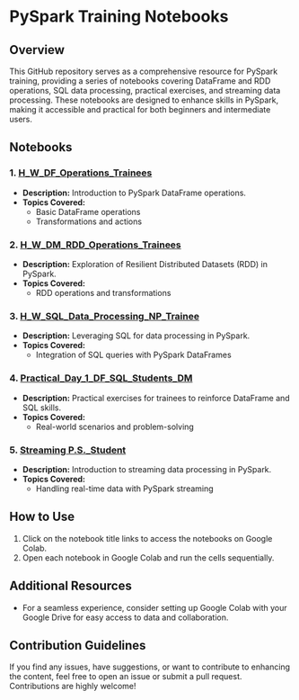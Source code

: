 # PySpark Training Notebooks

## Overview
This GitHub repository serves as a comprehensive resource for PySpark training, providing a series of notebooks covering DataFrame and RDD operations, SQL data processing, practical exercises, and streaming data processing. These notebooks are designed to enhance skills in PySpark, making it accessible and practical for both beginners and intermediate users.

## Notebooks

### 1. [H_W_DF_Operations_Trainees](https://colab.research.google.com/drive/1B3AlalmGaQ5HQB0SxNPf9zqHTws5hseG?usp=drive_link)
- **Description:** Introduction to PySpark DataFrame operations.
- **Topics Covered:**
  - Basic DataFrame operations
  - Transformations and actions

### 2. [H_W_DM_RDD_Operations_Trainees](https://colab.research.google.com/drive/1B3AlalmGaQ5HQB0SxNPf9zqHTws5hseG?usp=drive_link)
- **Description:** Exploration of Resilient Distributed Datasets (RDD) in PySpark.
- **Topics Covered:**
  - RDD operations and transformations

### 3. [H_W_SQL_Data_Processing_NP_Trainee](https://colab.research.google.com/drive/1B3AlalmGaQ5HQB0SxNPf9zqHTws5hseG?usp=drive_link)
- **Description:** Leveraging SQL for data processing in PySpark.
- **Topics Covered:**
  - Integration of SQL queries with PySpark DataFrames

### 4. [Practical_Day_1_DF_SQL_Students_DM](https://colab.research.google.com/drive/1B3AlalmGaQ5HQB0SxNPf9zqHTws5hseG?usp=drive_link)
- **Description:** Practical exercises for trainees to reinforce DataFrame and SQL skills.
- **Topics Covered:**
  - Real-world scenarios and problem-solving

### 5. [Streaming P.S._Student](https://colab.research.google.com/drive/1B3AlalmGaQ5HQB0SxNPf9zqHTws5hseG?usp=drive_link)
- **Description:** Introduction to streaming data processing in PySpark.
- **Topics Covered:**
  - Handling real-time data with PySpark streaming

## How to Use
1. Click on the notebook title links to access the notebooks on Google Colab.
2. Open each notebook in Google Colab and run the cells sequentially.

## Additional Resources
- For a seamless experience, consider setting up Google Colab with your Google Drive for easy access to data and collaboration.

## Contribution Guidelines
If you find any issues, have suggestions, or want to contribute to enhancing the content, feel free to open an issue or submit a pull request. Contributions are highly welcome!
